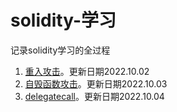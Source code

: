 # solidity-学习
记录solidity学习的全过程  
1. [重入攻击](https://github.com/Harley0205/solidity-learning-process/tree/main/Contracts/Hacks/Re-Entrancy)。更新日期2022.10.02  
2. [自毁函数攻击](https://github.com/Harley0205/solidity-learning-process/tree/main/Contracts/Hacks/SelfDestruct)。更新日期2022.10.03  
3. [delegatecall](https://github.com/Harley0205/solidity-learning-process/tree/main/Contracts/Hacks/DelegateCall)。更新日期2022.10.04
